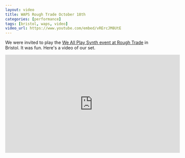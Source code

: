```yaml
---
layout: video
title: WAPS Rough Trade October 18th
categories: [performance]
tags: [bristol, waps, video]
video_url: https://www.youtube.com/embed/vRErcJM8UtE
---
```

We were invited to play the [We All Play Synth event at Rough Trade](https://www.facebook.com/events/2363948233713095/) in Bristol. It was fun. Here's a video of our set.

<iframe width="560" height="315" src="https://www.youtube.com/embed/vRErcJM8UtE" frameborder="0" allow="accelerometer; autoplay; encrypted-media; gyroscope; picture-in-picture" allowfullscreen></iframe>

